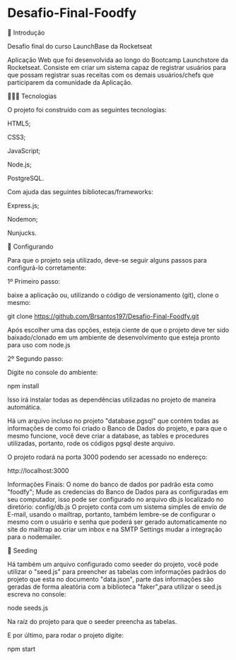 # Desafio-Final-Foodfy

📜 Introdução

Desafio final do curso LaunchBase da Rocketseat

Aplicação Web que foi desenvolvida ao longo do Bootcamp Launchstore da Rocketseat. 
Consiste em criar um sistema capaz de registrar usuários para que possam registrar suas receitas com os demais usuários/chefs que participarem da comunidade da Aplicação.

👨🏼‍💻 Tecnologias

O projeto foi construído com as seguintes tecnologias:

HTML5;

CSS3;

JavaScript;

Node.js;

PostgreSQL.


Com ajuda das seguintes bibliotecas/frameworks:

Express.js;

Nodemon;

Nunjucks.


🚀 Configurando

Para que o projeto seja utilizado, deve-se seguir alguns passos para configurá-lo corretamente:

1º Primeiro passo:

baixe a aplicação ou, utilizando o código de versionamento (git), clone o mesmo:

git clone https://github.com/Brsantos197/Desafio-Final-Foodfy.git

Após escolher uma das opções, esteja ciente de que o projeto deve ter sido baixado/clonado em um ambiente de desenvolvimento que esteja pronto para uso com node.js

2º Segundo passo:

Digite no console do ambiente:

npm install

Isso irá instalar todas as dependências utilizadas no projeto de maneira automática.

Há um arquivo incluso no projeto "database.pgsql" que contém todas as informações de como foi criado o Banco de Dados do projeto, e para que o mesmo funcione, você deve criar a database, as tables e procedures utilizadas, portanto, rode os códigos pgsql deste arquivo.

O projeto rodará na porta 3000 podendo ser acessado no endereço:

http://localhost:3000

Informações Finais:
O nome do banco de dados por padrão esta como "foodfy";
Mude as credencias do Banco de Dados para as configuradas em seu computador, isso pode ser configurado no arquivo db.js localizado no diretório: config/db.js
O projeto conta com um sistema simples de envio de E-mail, usando o mailtrap, portanto, também lembre-se de configurar o mesmo com o usuário e senha que poderá ser gerado automaticamente no site do mailtrap ao criar um inbox e na SMTP Settings mudar a integração para o nodemailer.

🌱 Seeding

Há também um arquivo configurado como seeder do projeto, você pode utilizar o "seed.js" para preencher as tabelas com informações padrãos do projeto que esta no documento "data.json", parte das informações são geradas de forma aleatória com a biblioteca "faker",para utilizar o seed.js escreva no console:

node seeds.js

Na raíz do projeto para que o seeder preencha as tabelas.

E por último, para rodar o projeto digite:

npm start

